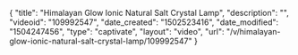 {
    "title": "Himalayan Glow Ionic Natural Salt Crystal Lamp",
    "description": "",
    "videoid": "109992547",
    "date_created": "1502523416",
    "date_modified": "1504247456",
    "type": "captivate",
    "layout": "video",
    "url": "\/v\/himalayan-glow-ionic-natural-salt-crystal-lamp\/109992547"
}